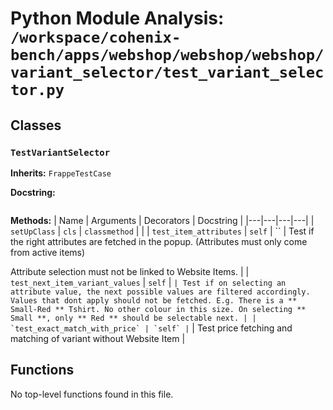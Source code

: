 # Python Module Analysis: `/workspace/cohenix-bench/apps/webshop/webshop/webshop/variant_selector/test_variant_selector.py`

## Classes

### `TestVariantSelector`
**Inherits:** `FrappeTestCase`


**Docstring:**
```

```

**Methods:**
| Name | Arguments | Decorators | Docstring |
|---|---|---|---|
| `setUpClass` | `cls` | `classmethod` |  |
| `test_item_attributes` | `self` | `` | Test if the right attributes are fetched in the popup.
(Attributes must only come from active items)

Attribute selection must not be linked to Website Items. |
| `test_next_item_variant_values` | `self` | `` | Test if on selecting an attribute value, the next possible values
are filtered accordingly.
Values that dont apply should not be fetched.
E.g.
There is a ** Small-Red ** Tshirt. No other colour in this size.
On selecting ** Small **, only ** Red ** should be selectable next. |
| `test_exact_match_with_price` | `self` | `` | Test price fetching and matching of variant without Website Item |





## Functions

No top-level functions found in this file.
